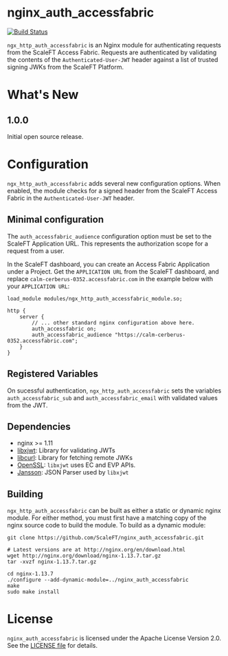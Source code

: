 # nginx_auth_accessfabric

[![Build Status](https://travis-ci.org/ScaleFT/nginx_auth_accessfabric.svg?branch=master)](https://travis-ci.org/ScaleFT/nginx_auth_accessfabric)

`ngx_http_auth_accessfabric` is an Nginx module for authenticating requests from the ScaleFT Access Fabric.  Requests are authenticated by validating the contents of the `Authenticated-User-JWT` header against a list of trusted signing JWKs from the ScaleFT Platform.

# What's New

## 1.0.0

Initial open source release.

# Configuration

`ngx_http_auth_accessfabric` adds several new configuration options. When enabled, the module checks for a signed header from the ScaleFT Access Fabric in the `Authenticated-User-JWT` header.

## Minimal configuration

The `auth_accessfabric_audience` configuration option must be set to the ScaleFT Application URL.  This represents the authorization scope for a request from a user.

In the ScaleFT dashboard, you can create an Access Fabric Application under a Project. Get the `APPLICATION URL` from the ScaleFT dashboard, and replace `calm-cerberus-0352.accessfabric.com` in the example below with your `APPLICATION URL`:

```
load_module modules/ngx_http_auth_accessfabric_module.so;

http {
    server {
        // ... other standard nginx configuration above here.
        auth_accessfabric on;
        auth_accessfabric_audience "https://calm-cerberus-0352.accessfabric.com";
    }
}

```

## Registered Variables

On sucessful authentication, `ngx_http_auth_accessfabric` sets the variables `auth_accessfabric_sub` and `auth_accessfabric_email` with validated values from the JWT. 

## Dependencies

- nginx >= 1.11
- [libxjwt](https://github.com/ScaleFT/libxjwt): Library for validating JWTs
- [libcurl](https://curl.haxx.se/libcurl/): Library for fetching remote JWKs
- [OpenSSL](https://www.openssl.org/): `libxjwt` uses EC and EVP APIs.
- [Jansson](http://www.digip.org/jansson/): JSON Parser used by `libxjwt`

## Building

`ngx_http_auth_accessfabric` can be built as either a static or dynamic nginx module.  For either method,
you must first have a matching copy of the nginx source code to build the module. To build as a dynamic module:

```
git clone https://github.com/ScaleFT/nginx_auth_accessfabric.git

# Latest versions are at http://nginx.org/en/download.html
wget http://nginx.org/download/nginx-1.13.7.tar.gz
tar -xvzf nginx-1.13.7.tar.gz

cd nginx-1.13.7
./configure --add-dynamic-module=../nginx_auth_accessfabric
make
sudo make install
```

# License

`nginx_auth_accessfabric` is licensed under the Apache License Version 2.0. See the [LICENSE file](./LICENSE) for details.